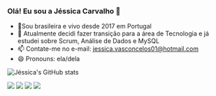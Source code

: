 ### Olá! Eu sou a Jéssica Carvalho 👋

- 📍Sou brasileira e vivo desde 2017 em Portugal
- 🌱 Atualmente decidi fazer transição para a área de Tecnologia e já estudei sobre Scrum, Análise de Dados e MySQL
- 📫 Contate-me no e-mail: jessica.vasconcelos01@hotmail.com
- 😄 Pronouns: ela/dela

![Jéssica's GitHub stats](https://github-readme-stats.vercel.app/api?username=jessicavcarvalho&show_icons=true&theme=transparent)


<div> 
 <a href="https://www.youtube.com/channel/UCqTCdOGuPCeRkpqkNPTcdyA" target="_blank"><img src="https://img.shields.io/badge/YouTube-FF0000?style=for-the-badge&logo=youtube&logoColor=white" target="_blank"></a>
  <a href="https://www.instagram.com/jessicavcarvalho/" target="_blank"><img src="https://img.shields.io/badge/-Instagram-%23E4405F?style=for-the-badge&logo=instagram&logoColor=white" target="_blank"></a>
   <a href = "mailto:cjessicavcarvalho01@gmail.com"><img src="https://img.shields.io/badge/-Gmail-%23333?style=for-the-badge&logo=gmail&logoColor=white" target="_blank"></a>
  <a href="https://www.linkedin.com/in/jessica-vasconcelos-carvalho" target="_blank"><img src="https://img.shields.io/badge/-LinkedIn-%230077B5?style=for-the-badge&logo=linkedin&logoColor=white" target="_blank"></a> 
  </div>
